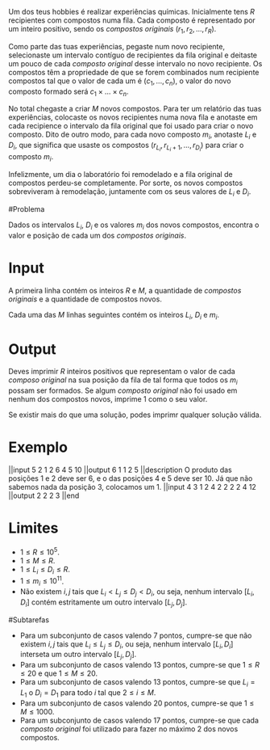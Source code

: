 Um dos teus hobbies é realizar experiências químicas. Inicialmente tens $R$ recipientes com compostos numa fila. Cada composto é representado por um inteiro positivo, sendo os _compostos originais_ $(r_1, r_2, ..., r_{R})$.

Como parte das tuas experiências, pegaste num novo recipiente, selecionaste um intervalo contíguo de recipientes da fila original e deitaste um pouco de cada _composto original_ desse intervalo no novo recipiente. Os compostos têm a propriedade de que se forem combinados num recipiente compostos tal que o valor de cada um é  $(c_1,...,c_n)$, o valor do novo composto formado será $c_1 \times \ldots \times c_n$.

No total chegaste a criar $M$ novos compostos. Para ter um relatório das tuas experiências, colocaste os novos recipientes numa nova fila e anotaste em cada recipience o intervalo da fila original que foi usado para criar o novo composto. Dito de outro modo, para cada novo composto $m_i$, anotaste $L_i$ e $D_i$, que significa que usaste os compostos $(r_{L_i},r_{L_i+1}, \ldots ,r_{D_i} )$ para criar o composto $m_i$.

Infelizmente, um dia o laboratório foi remodelado e a fila original de compostos perdeu-se completamente. Por sorte, os novos compostos sobreviveram à remodelação, juntamente com os seus valores de $L_i$ e $D_i$.

#Problema

Dados os intervalos $L_i$, $D_i$ e os valores $m_i$ dos novos compostos, encontra o valor e posição de cada um dos _compostos originais_.

# Input

A primeira linha contém os inteiros $R$ e $M$, a quantidade de _compostos originais_ e a quantidade de compostos novos.

Cada uma das $M$ linhas seguintes contém os inteiros $L_i$, $D_i$ e $m_i$.

# Output

Deves imprimir $R$ inteiros positivos que representam o valor de cada _composo original_ na sua posição da fila de tal forma que todos os $m_i$ possam ser formados. Se algum _composto original_ não foi usado em nenhum dos compostos novos, imprime $1$ como o seu valor.

Se existir mais do que uma solução, podes imprimr qualquer solução válida.

# Exemplo

||input
5 2
1 2 6
4 5 10
||output
6 1 1 2 5
||description
O produto das posições 1 e 2 deve ser 6, e o das posições 4 e 5 deve ser 10. Já que não sabemos nada da posição 3, colocamos um 1.
||input
4 3
1 2 4
2 2 2
2 4 12
||output
2 2 2 3
||end

# Limites

* $1 \leq R \leq 10^5$.
* $1 \leq M \leq R$.
* $1 \leq L_i \leq D_i \leq R$.
* $1 \leq m_i \leq 10^{11}$.
* Não existem $i,j$ tais que $L_i < L_j \leq D_j < D_i$, ou seja, nenhum intervalo $[L_i, D_i]$ contém estritamente um outro intervalo $[L_j, D_j]$.

#Subtarefas

* Para um subconjunto de casos valendo 7 pontos, cumpre-se que não existem $i,j$ tais que $L_i \leq L_j \leq D_i$, ou seja, nenhum intervalo $[L_i, D_i]$ interseta um outro intervalo $[L_j, D_j]$.
* Para um subconjunto de casos valendo 13 pontos, cumpre-se que $1 \le R \le 20$ e que $1 \le M \le 20$.
* Para um subconjunto de casos valendo 13 pontos, cumpre-se que $L_i = L_1$ o $D_i = D_1$ para todo $i$ tal que $2 \le i \le M$.
* Para um subconjunto de casos valendo 20 pontos, cumpre-se que $1 \le M \le 1000$.
* Para um subconjunto de casos valendo 17 pontos, cumpre-se que cada *composto original* foi utilizado para fazer no máximo 2 dos novos compostos.

